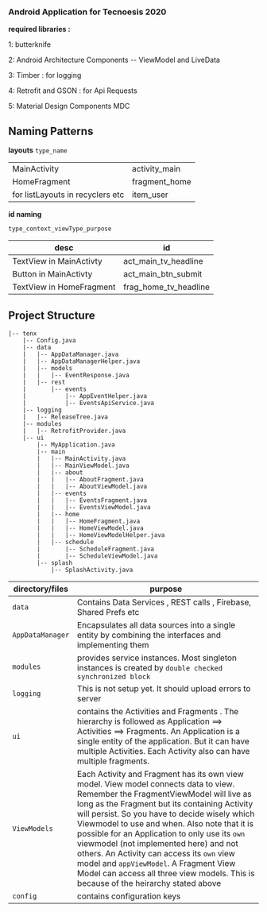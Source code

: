 ### Android Application for Tecnoesis 2020

**required libraries :** 

1: butterknife

2: Android Architecture Components -- ViewModel and LiveData

3: Timber : for logging

4: Retrofit and GSON : for Api Requests

5: Material Design Components MDC


## Naming Patterns

**layouts**
`type_name`




|||
|--|--|
|MainActivity|activity_main|
|HomeFragment|fragment_home|
|for listLayouts in recyclers etc|item_user|

**id naming**

    type_context_viewType_purpose

|desc|id|
|-|-|
|TextView in MainActivty|act_main_tv_headline|
|Button in MainActivty|act_main_btn_submit|
|TextView in HomeFragment|frag_home_tv_headline|




## Project Structure



    |-- tenx
        |-- Config.java
        |-- data
        |   |-- AppDataManager.java
        |   |-- AppDataManagerHelper.java
        |   |-- models
        |   |   |-- EventResponse.java
        |   |-- rest
        |       |-- events
        |           |-- AppEventHelper.java
        |           |-- EventsApiService.java
        |-- logging
        |   |-- ReleaseTree.java
        |-- modules
        |   |-- RetrofitProvider.java
        |-- ui
            |-- MyApplication.java
            |-- main
            |   |-- MainActivity.java
            |   |-- MainViewModel.java
            |   |-- about
            |   |   |-- AboutFragment.java
            |   |   |-- AboutViewModel.java
            |   |-- events
            |   |   |-- EventsFragment.java
            |   |   |-- EventsViewModel.java
            |   |-- home
            |   |   |-- HomeFragment.java
            |   |   |-- HomeViewModel.java
            |   |   |-- HomeViewModelHelper.java
            |   |-- schedule
            |       |-- ScheduleFragment.java
            |       |-- ScheduleViewModel.java
            |-- splash
                |-- SplashActivity.java



| directory/files |purpose  |
|--|--|
|  `data`| Contains Data Services , REST calls , Firebase, Shared Prefs etc  |
|`AppDataManager`|Encapsulates all data sources into a single entity by combining the interfaces and implementing them|
|`modules`|provides service instances. Most singleton instances is created by `double checked synchronized block`|
|`logging`|This is not setup yet. It should upload errors to server|
|`ui`|contains the Activities and Fragments . The hierarchy is followed as Application ==> Activities ==> Fragments. An Application is a single entity of the application. But it can have multiple Activities. Each Activity also can have multiple fragments.|
|`ViewModels`|Each Activity and Fragment has its own view model. View model connects data to view. Remember the FragmentViewModel will live as long as the Fragment but its containing Activity will persist. So you have to decide wisely which Viewmodel to use and when. Also note that it is possible for an Application to only use its `own` viewmodel (not implemented here) and not others. An Activity can access its `own` view model and `appViewModel`. A Fragment View Model can access all three view models. This is because of the heirarchy stated above |
|`config`|contains configuration keys|
